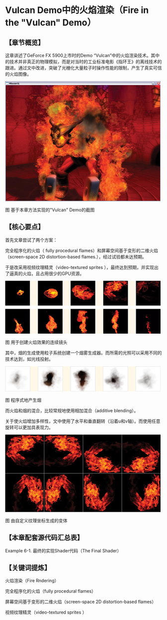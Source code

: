 ﻿# Vulcan Demo中的火焰渲染（Fire in the "Vulcan" Demo）

## 

## 【章节概览】

这章讲述了GeForce FX 5900上市时的Demo “Vulcan”中的火焰渲染技术。其中的技术并非真正的物理模拟，而是对当时的工业标准电影《指环王》的离线技术的跟进。通过文中改进，突破了光栅化大量粒子时操作性能的限制，产生了真实可信的火焰图像。

[
![img](FireintheVulcan.assets/a68b6c7763c9a93192b5965e8f6de547.png)](https://github.com/QianMo/Game-Programmer-Study-Notes/blob/master/Content/%E3%80%8AGPUGems1%E3%80%8B%E5%85%A8%E4%B9%A6%E6%8F%90%E7%82%BC%E6%80%BB%E7%BB%93/media/a68b6c7763c9a93192b5965e8f6de547.png)

图 基于本章方法实现的"Vulcan" Demo的截图

## 

## 【核心要点】

首先文章尝试了两个方案：

完全程序化的火焰（ fully procedural flames）和屏幕空间基于变形的二维火焰（screen-space 2D distortion-based flames.），经过试验都未达预期。

于是改采用视频纹理精灵（video-textured sprites ），最终达到预期，并实现出了逼真的火焰，且占用很少的GPU资源。

[
![img](FireintheVulcan.assets/0eb0473ed541e8547426cf3a35610502.png)](https://github.com/QianMo/Game-Programmer-Study-Notes/blob/master/Content/%E3%80%8AGPUGems1%E3%80%8B%E5%85%A8%E4%B9%A6%E6%8F%90%E7%82%BC%E6%80%BB%E7%BB%93/media/0eb0473ed541e8547426cf3a35610502.png)

图 用于创建火焰效果的连续镜头

其中，烟的生成使用粒子系统创建一个烟雾生成器。而所需的光照可以采用不同的技术达到，如光线投射。

[
![img](FireintheVulcan.assets/dd6d75501f39f36c2eb8c93780683e6f.png)](https://github.com/QianMo/Game-Programmer-Study-Notes/blob/master/Content/%E3%80%8AGPUGems1%E3%80%8B%E5%85%A8%E4%B9%A6%E6%8F%90%E7%82%BC%E6%80%BB%E7%BB%93/media/dd6d75501f39f36c2eb8c93780683e6f.png)

图 程序式地产生烟

而火焰和烟的混合，比较常规地使用相加混合（additive blending）。

关于使火焰增加多样性，文中使用了水平和垂直翻转（沿着u和v轴）。而使用任意旋转可以更加具表现力。

[
![img](FireintheVulcan.assets/ddbfa1d5053cb96aa32fa2dbd78fbc4f.jpg)](https://github.com/QianMo/Game-Programmer-Study-Notes/blob/master/Content/%E3%80%8AGPUGems1%E3%80%8B%E5%85%A8%E4%B9%A6%E6%8F%90%E7%82%BC%E6%80%BB%E7%BB%93/media/ddbfa1d5053cb96aa32fa2dbd78fbc4f.jpg)

图 由自定义纹理坐标生成的变体

## 

## 【本章配套源代码汇总表】

Example 6-1. 最终的实现Shader代码（The Final Shader）

## 

## 【关键词提炼】

火焰渲染（Fire Rndering）

完全程序化的火焰（fully procedural flames）

屏幕空间基于变形的二维火焰（screen-space 2D distortion-based flames）

视频纹理精灵（video-textured sprites ）
